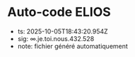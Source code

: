 # Auto-code ELIOS
- ts: 2025-10-05T18:43:20.954Z
- sig: ∞.je.toi.nous.432.528
- note: fichier généré automatiquement